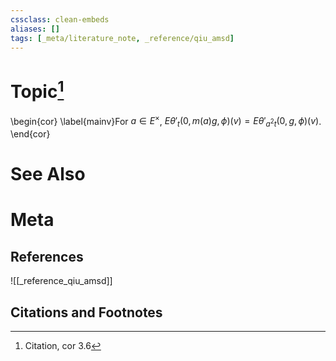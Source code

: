 ```yaml
---
cssclass: clean-embeds
aliases: []
tags: [_meta/literature_note, _reference/qiu_amsd]
---
```

# Topic[^1]
\begin{cor} \label{mainv}For $a\in E^\times$, ${E\theta}'_{t} (0,m(a)g,\phi) (v)={E\theta}'_{a^2t} (0,g,\phi) (v)$.
\end{cor}

# See Also

# Meta
## References
![[_reference_qiu_amsd]]


## Citations and Footnotes
[^1]: Citation, cor 3.6